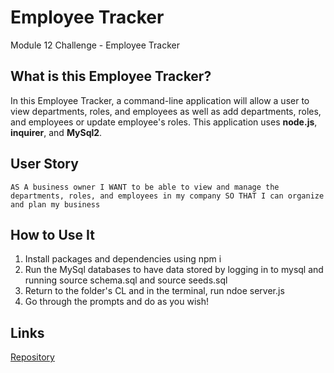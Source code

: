 # Employee Tracker
Module 12 Challenge - Employee Tracker

## What is this Employee Tracker?
In this Employee Tracker, a command-line application will allow a user to view departments, roles, and employees as well as add departments, roles, and employees or update employee's roles. This application uses **node.js**, **inquirer**, and **MySql2**.

## User Story
`AS A business owner
I WANT to be able to view and manage the departments, roles, and employees in my company
SO THAT I can organize and plan my business`

## How to Use It
1. Install packages and dependencies using npm i
2. Run the MySql databases to have data stored by logging in to mysql and running source schema.sql and source seeds.sql
3. Return to the folder's CL and in the terminal, run ndoe server.js
4. Go through the prompts and do as you wish!

## Links
[Repository](https://github.com/valeriaalarcon1/employee-tracker)